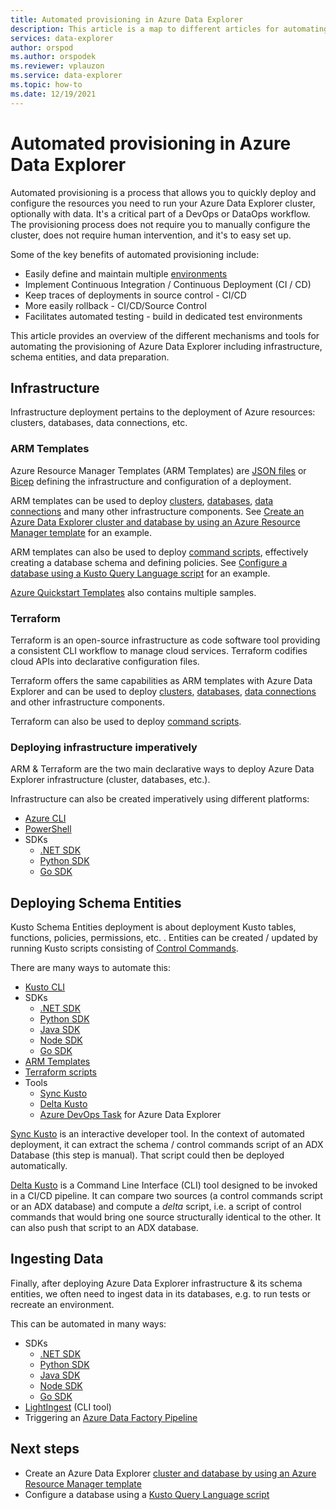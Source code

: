 ```yaml
---
title: Automated provisioning in Azure Data Explorer
description: This article is a map to different articles for automating the provisioning of Azure Data Explorer
services: data-explorer
author: orspod
ms.author: orspodek
ms.reviewer: vplauzon
ms.service: data-explorer
ms.topic: how-to
ms.date: 12/19/2021
---
```


# Automated provisioning in Azure Data Explorer

Automated provisioning is a process that allows you to quickly deploy and configure the resources you need to run your Azure Data Explorer cluster, optionally with data. It's a critical part of a DevOps or DataOps workflow. The provisioning process does not require you to manually configure the cluster, does not require human intervention, and it's to easy set up.

Some of the key benefits of automated provisioning include:

* Easily define and maintain multiple [environments](https://en.wikipedia.org/wiki/Deployment_environment)
* Implement Continuous Integration / Continuous Deployment (CI / CD)
* Keep traces of deployments in source control - CI/CD
* More easily rollback - CI/CD/Source Control
* Facilitates automated testing - build in dedicated test environments

This article provides an overview of the different mechanisms and tools for automating the provisioning of Azure Data Explorer including infrastructure, schema entities, and data preparation.

<!-- 

Link between  infrastructure and schema entities/ingest in overall script. Where/how is it defined.
Example command to create schema entities and ingest data.

-->

## Infrastructure

Infrastructure deployment pertains to the deployment of Azure resources:  clusters, databases, data connections, etc.

### ARM Templates

Azure Resource Manager Templates (ARM Templates) are [JSON files](/azure/azure-resource-manager/templates/overview) or [Bicep](/azure/azure-resource-manager/bicep/overview) defining the infrastructure and configuration of a deployment.

ARM templates can be used to deploy [clusters](/azure/templates/microsoft.kusto/clusters?tabs=json), [databases](/azure/templates/microsoft.kusto/clusters/databases?tabs=json), [data connections](/azure/templates/microsoft.kusto/clusters/databases/dataconnections?tabs=json) and many other infrastructure components.  See [Create an Azure Data Explorer cluster and database by using an Azure Resource Manager template](/azure/data-explorer/create-cluster-database-resource-manager) for an example.

ARM templates can also be used to deploy [command scripts](/azure/templates/microsoft.kusto/clusters/databases/scripts?tabs=json), effectively creating a database schema and defining policies.  See [Configure a database using a Kusto Query Language script](/azure/data-explorer/database-script) for an example.

[Azure Quickstart Templates](https://azure.microsoft.com/resources/templates/) also contains multiple samples.

### Terraform

Terraform is an open-source infrastructure as code software tool  providing a consistent CLI workflow to manage cloud services.  Terraform codifies cloud APIs into declarative configuration files.

Terraform offers the same capabilities as ARM templates with Azure Data Explorer and can be used to deploy [clusters](https://registry.terraform.io/providers/hashicorp/azurerm/latest/docs/resources/kusto_cluster), [databases](https://registry.terraform.io/providers/hashicorp/azurerm/latest/docs/resources/kusto_database), [data connections](https://registry.terraform.io/providers/hashicorp/azurerm/latest/docs/resources/kusto_eventgrid_data_connection) and other infrastructure components.

Terraform can also be used to deploy [command scripts](https://registry.terraform.io/providers/hashicorp/azurerm/latest/docs/resources/kusto_script).

### Deploying infrastructure imperatively

ARM & Terraform are the two main declarative ways to deploy Azure Data Explorer infrastructure (cluster, databases, etc.).

Infrastructure can also be created imperatively using different platforms:

* [Azure CLI](/azure/data-explorer/create-cluster-database-cli)
* [PowerShell](/azure/data-explorer/create-cluster-database-powershell)
* SDKs
  * [.NET SDK](/azure/data-explorer/create-cluster-database-csharp)
  * [Python SDK](/azure/data-explorer/create-cluster-database-python)
  * [Go SDK](/azure/data-explorer/create-cluster-database-go)

## Deploying Schema Entities

Kusto Schema Entities deployment is about deployment Kusto tables, functions, policies, permissions, etc.  .  Entities can be created / updated by running Kusto scripts consisting of [Control Commands](/azure/data-explorer/kusto/management/).

There are many ways to automate this:

* [Kusto CLI](/azure/data-explorer/kusto/tools/kusto-cli)
* SDKs
    * [.NET SDK](/azure/data-explorer/kusto/api/netfx/about-kusto-data)
    * [Python SDK](/azure/data-explorer/kusto/api/python/kusto-python-client-library)
    * [Java SDK](/azure/data-explorer/kusto/api/java/kusto-java-client-library)
    * [Node SDK](/azure/data-explorer/kusto/api/node/kusto-node-client-library)
    * [Go SDK](/azure/data-explorer/kusto/api/golang/kusto-golang-client-library)
* [ARM Templates](/azure/templates/microsoft.kusto/clusters/databases/scripts?tabs=json)
* [Terraform scripts](https://registry.terraform.io/providers/hashicorp/azurerm/latest/docs/resources/kusto_script)
* Tools
  * [Sync Kusto](/azure/data-explorer/kusto/tools/synckusto)
  * [Delta Kusto](https://github.com/microsoft/delta-kusto)
  * [Azure DevOps Task](/azure/data-explorer/devops) for Azure Data Explorer

[Sync Kusto](/azure/data-explorer/kusto/tools/synckusto) is an interactive developer tool.  In the context of automated deployment, it can extract the schema / control commands script of an ADX Database (this step is manual).  That script could then be deployed automatically.

[Delta Kusto](https://github.com/microsoft/delta-kusto) is a Command Line Interface (CLI) tool designed to be invoked in a CI/CD pipeline.  It can compare two sources (a control commands script or an ADX database) and compute a *delta* script, i.e. a script of control commands that would bring one source structurally identical to the other.  It can also push that script to an ADX database.

## Ingesting Data

Finally, after deploying Azure Data Explorer infrastructure & its schema entities, we often need to ingest data in its databases, e.g. to run tests or recreate an environment.

This can be automated in many ways:

* SDKs
    * [.NET SDK](/azure/data-explorer/net-sdk-ingest-data)
    * [Python SDK](/azure/data-explorer/python-ingest-data)
    * [Java SDK](/azure/data-explorer/java-ingest-data)
    * [Node SDK](/azure/data-explorer/node-ingest-data)
    * [Go SDK](/azure/data-explorer/go-ingest-data)
* [LightIngest](/azure/data-explorer/lightingest) (CLI tool)
* Triggering an [Azure Data Factory Pipeline](/azure/data-explorer/data-factory-integration)

## Next steps

* Create an Azure Data Explorer [cluster and database by using an Azure Resource Manager template](/azure/data-explorer/create-cluster-database-resource-manager)
* Configure a database using a [Kusto Query Language script](/azure/data-explorer/database-script)
